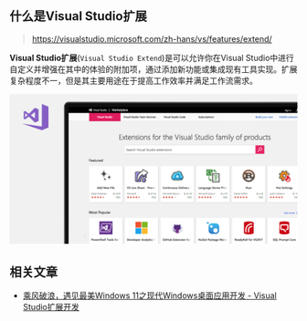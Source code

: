 ## 什么是Visual Studio扩展

> https://visualstudio.microsoft.com/zh-hans/vs/features/extend/

**Visual Studio扩展**(`Visual Studio Extend`)是可以允许你在Visual Studio中进行自定义并增强在其中的体验的附加项，通过添加新功能或集成现有工具实现。扩展复杂程度不一，但是其主要用途在于提高工作效率并满足工作流需求。

![](./Assets/2021-10-19-22-22-54.png)

## 相关文章

* [乘风破浪，遇见最美Windows 11之现代Windows桌面应用开发 - Visual Studio扩展开发](https://www.cnblogs.com/taylorshi/p/15425428.html)